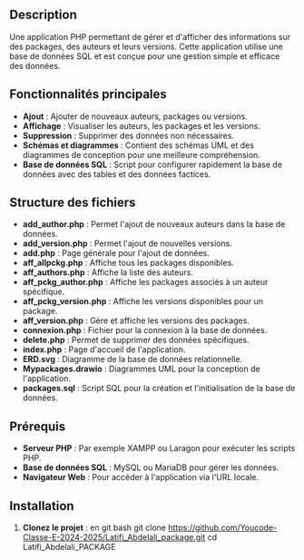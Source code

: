 ## Description
Une application PHP permettant de gérer et d'afficher des informations sur des packages, des auteurs et leurs versions. Cette application utilise une base de données SQL et est conçue pour une gestion simple et efficace des données.

## Fonctionnalités principales
- **Ajout** : Ajouter de nouveaux auteurs, packages ou versions.
- **Affichage** : Visualiser les auteurs, les packages et les versions.
- **Suppression** : Supprimer des données non nécessaires.
- **Schémas et diagrammes** : Contient des schémas UML et des diagrammes de conception pour une meilleure compréhension.
- **Base de données SQL** : Script pour configurer rapidement la base de données avec des tables et des données factices.

## Structure des fichiers
- **add_author.php** : Permet l'ajout de nouveaux auteurs dans la base de données.
- **add_version.php** : Permet l'ajout de nouvelles versions.
- **add.php** : Page générale pour l'ajout de données.
- **aff_allpckg.php** : Affiche tous les packages disponibles.
- **aff_authors.php** : Affiche la liste des auteurs.
- **aff_pckg_author.php** : Affiche les packages associés à un auteur spécifique.
- **aff_pckg_version.php** : Affiche les versions disponibles pour un package.
- **aff_version.php** : Gère et affiche les versions des packages.
- **connexion.php** : Fichier pour la connexion à la base de données.
- **delete.php** : Permet de supprimer des données spécifiques.
- **index.php** : Page d'accueil de l'application.
- **ERD.svg** : Diagramme de la base de données relationnelle.
- **Mypackages.drawio** : Diagrammes UML pour la conception de l'application.
- **packages.sql** : Script SQL pour la création et l'initialisation de la base de données.

## Prérequis
- **Serveur PHP** : Par exemple XAMPP ou Laragon pour exécuter les scripts PHP.
- **Base de données SQL** : MySQL ou MariaDB pour gérer les données.
- **Navigateur Web** : Pour accéder à l'application via l'URL locale.

## Installation
1. **Clonez le projet** :
en git bash
   git clone https://github.com/Youcode-Classe-E-2024-2025/Latifi_Abdelali_package.git
   cd Latifi_Abdelali_PACKAGE
